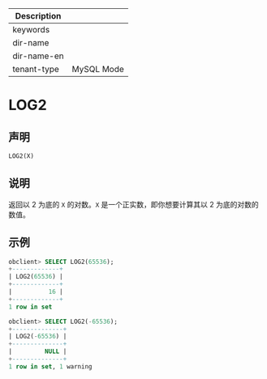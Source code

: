 | Description   |                 |
|---------------|-----------------|
| keywords      |                 |
| dir-name      |                 |
| dir-name-en   |                 |
| tenant-type   | MySQL Mode      |

# LOG2

## 声明

```sql
LOG2(X)
```

## 说明

返回以 2 为底的 `X` 的对数。`X` 是一个正实数，即你想要计算其以 2 为底的对数的数值。

## 示例

```sql
obclient> SELECT LOG2(65536);
+-------------+
| LOG2(65536) |
+-------------+
|          16 |
+-------------+
1 row in set

obclient> SELECT LOG2(-65536);
+--------------+
| LOG2(-65536) |
+--------------+
|         NULL |
+--------------+
1 row in set, 1 warning
```
